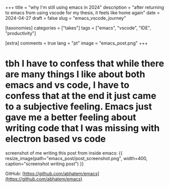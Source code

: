 +++
title = "why I'm still using emacs in 2024"
description = "after returning to emacs from using vscode for my thesis, it feels like home again"
date = 2024-04-27
draft = false
slug = "emacs_vscode_journey"

[taxonomies]
categories = ["takes"]
tags = ["emacs", "vscode", "IDE", "productivity"]

[extra]
comments = true
lang = "pt"
image = "emacs_post.png"
+++

# tbh I have to confess that while there are many things I like about both emacs and vs code, I have to confess that at the end it just came to a subjective feeling. Emacs just gave me a better feeling about writing code that I was missing with electron based vs code

screenshot of me writing this post from inside emacs:
{{ resize_image(path="emacs_post/post_screenshot.png", width=400, caption="screenshot writing post") }}

GitHub: [https://github.com/abhatem/emacs](https://github.com/abhatem/emacs)


